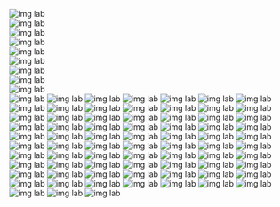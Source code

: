 ![img lab](/Docs/Lab/img/Screenshot_18.png)</br>
![img lab](/Docs/Lab/img/Screenshot_19.png)</br>
![img lab](/Docs/Lab/img/Screenshot_20.png)</br>
![img lab](/Docs/Lab/img/Screenshot_21.png)</br>
![img lab](/Docs/Lab/img/Screenshot_22.png)</br>
![img lab](/Docs/Lab/img/Screenshot_23.png)</br>
![img lab](/Docs/Lab/img/Screenshot_24.png)</br>
![img lab](/Docs/Lab/img/Screenshot_25.png)</br>
![img lab](/Docs/Lab/img/Screenshot_26.png)</br>
![img lab](/Docs/Lab/img/Screenshot_27.png)
![img lab](/Docs/Lab/img/Screenshot_28.png)
![img lab](/Docs/Lab/img/Screenshot_29.png)
![img lab](/Docs/Lab/img/Screenshot_30.png)
![img lab](/Docs/Lab/img/Screenshot_31.png)
![img lab](/Docs/Lab/img/Screenshot_32.png)
![img lab](/Docs/Lab/img/Screenshot_33.png)
![img lab](/Docs/Lab/img/Screenshot_34.png)
![img lab](/Docs/Lab/img/Screenshot_35.png)
![img lab](/Docs/Lab/img/Screenshot_36.png)
![img lab](/Docs/Lab/img/Screenshot_37.png)
![img lab](/Docs/Lab/img/Screenshot_38.png)
![img lab](/Docs/Lab/img/Screenshot_39.png)
![img lab](/Docs/Lab/img/Screenshot_40.png)
![img lab](/Docs/Lab/img/Screenshot_41.png)
![img lab](/Docs/Lab/img/Screenshot_42.png)
![img lab](/Docs/Lab/img/Screenshot_43.png)
![img lab](/Docs/Lab/img/Screenshot_44.png)
![img lab](/Docs/Lab/img/Screenshot_45.png)
![img lab](/Docs/Lab/img/Screenshot_46.png)
![img lab](/Docs/Lab/img/Screenshot_47.png)
![img lab](/Docs/Lab/img/Screenshot_48.png)
![img lab](/Docs/Lab/img/Screenshot_49.png)
![img lab](/Docs/Lab/img/Screenshot_50.png)
![img lab](/Docs/Lab/img/Screenshot_51.png)
![img lab](/Docs/Lab/img/Screenshot_52.png)
![img lab](/Docs/Lab/img/Screenshot_53.png)
![img lab](/Docs/Lab/img/Screenshot_54.png)
![img lab](/Docs/Lab/img/Screenshot_55.png)
![img lab](/Docs/Lab/img/Screenshot_56.png)
![img lab](/Docs/Lab/img/Screenshot_57.png)
![img lab](/Docs/Lab/img/Screenshot_58.png)
![img lab](/Docs/Lab/img/Screenshot_59.png)
![img lab](/Docs/Lab/img/Screenshot_60.png)
![img lab](/Docs/Lab/img/Screenshot_61.png)
![img lab](/Docs/Lab/img/Screenshot_62.png)
![img lab](/Docs/Lab/img/Screenshot_63.png)
![img lab](/Docs/Lab/img/Screenshot_64.png)
![img lab](/Docs/Lab/img/Screenshot_65.png)
![img lab](/Docs/Lab/img/Screenshot_66.png)
![img lab](/Docs/Lab/img/Screenshot_67.png)
![img lab](/Docs/Lab/img/Screenshot_68.png)
![img lab](/Docs/Lab/img/Screenshot_69.png)
![img lab](/Docs/Lab/img/Screenshot_70.png)
![img lab](/Docs/Lab/img/Screenshot_71.png)
![img lab](/Docs/Lab/img/Screenshot_72.png)
![img lab](/Docs/Lab/img/Screenshot_73.png)
![img lab](/Docs/Lab/img/Screenshot_74.png)
![img lab](/Docs/Lab/img/Screenshot_75.png)
![img lab](/Docs/Lab/img/Screenshot_76.png)
![img lab](/Docs/Lab/img/Screenshot_77.png)
![img lab](/Docs/Lab/img/Screenshot_78.png)
![img lab](/Docs/Lab/img/Screenshot_79.png)
![img lab](/Docs/Lab/img/Screenshot_80.png)
![img lab](/Docs/Lab/img/Screenshot_81.png)
![img lab](/Docs/Lab/img/Screenshot_82.png)
![img lab](/Docs/Lab/img/Screenshot_83.png)
![img lab](/Docs/Lab/img/Screenshot_84.png)
![img lab](/Docs/Lab/img/Screenshot_85.png)
![img lab](/Docs/Lab/img/Screenshot_86.png)
![img lab](/Docs/Lab/img/Screenshot_87.png)
![img lab](/Docs/Lab/img/Screenshot_88.png)
![img lab](/Docs/Lab/img/Screenshot_89.png)
![img lab](/Docs/Lab/img/Screenshot_90.png)
![img lab](/Docs/Lab/img/Screenshot_91.png)
![img lab](/Docs/Lab/img/Screenshot_92.png)
![img lab](/Docs/Lab/img/Screenshot_93.png)
![img lab](/Docs/Lab/img/Screenshot_94.png)
![img lab](/Docs/Lab/img/Screenshot_95.png)
![img lab](/Docs/Lab/img/Screenshot_96.png)
![img lab](/Docs/Lab/img/Screenshot_97.png)
![img lab](/Docs/Lab/img/Screenshot_98.png)
![img lab](/Docs/Lab/img/Screenshot_99.png)